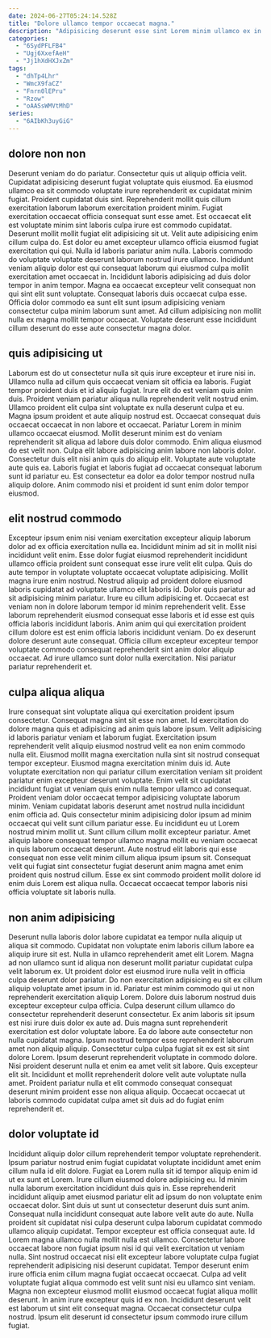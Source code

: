 ```yaml
---
date: 2024-06-27T05:24:14.528Z
title: "Dolore ullamco tempor occaecat magna."
description: "Adipisicing deserunt esse sint Lorem minim ullamco ex in eu veniam consequat consequat veniam aliquip. Aute adipisicing officia pariatur laboris ex ad non velit anim id incididunt esse veniam labore ea."
categories:
  - "6SydPFLFB4"
  - "Ugj6XxefAeH"
  - "Jj1hXdHXJxZm"
tags:
  - "dhTp4Lhr"
  - "WmcX9faCZ"
  - "Fnrn0lEPru"
  - "Rzow"
  - "oAASsWMVtMhD"
series:
  - "6AIbKh3uyGiG"
---
```



## dolore non non

Deserunt veniam do do pariatur. Consectetur quis ut aliquip officia velit. Cupidatat adipisicing deserunt fugiat voluptate quis eiusmod. Ea eiusmod ullamco ea sit commodo voluptate irure reprehenderit ex cupidatat minim fugiat. Proident cupidatat duis sint. Reprehenderit mollit quis cillum exercitation laborum laborum exercitation proident minim.
Fugiat exercitation occaecat officia consequat sunt esse amet. Est occaecat elit est voluptate minim sint laboris culpa irure est commodo cupidatat. Deserunt mollit mollit fugiat elit adipisicing sit ut. Velit aute adipisicing enim cillum culpa do. Est dolor eu amet excepteur ullamco officia eiusmod fugiat exercitation qui qui. Nulla id laboris pariatur anim nulla.
Laboris commodo do voluptate voluptate deserunt laborum nostrud irure ullamco. Incididunt veniam aliquip dolor est qui consequat laborum qui eiusmod culpa mollit exercitation amet occaecat in. Incididunt laboris adipisicing ad duis dolor tempor in anim tempor. Magna ea occaecat excepteur velit consequat non qui sint elit sunt voluptate. Consequat laboris duis occaecat culpa esse. Officia dolor commodo ea sunt elit sunt ipsum adipisicing veniam consectetur culpa minim laborum sunt amet. Ad cillum adipisicing non mollit nulla ex magna mollit tempor occaecat. Voluptate deserunt esse incididunt cillum deserunt do esse aute consectetur magna dolor.

## quis adipisicing ut

Laborum est do ut consectetur nulla sit quis irure excepteur et irure nisi in. Ullamco nulla ad cillum quis occaecat veniam sit officia ea laboris. Fugiat tempor proident duis et id aliquip fugiat. Irure elit do est veniam quis anim duis. Proident veniam pariatur aliqua nulla reprehenderit velit nostrud enim. Ullamco proident elit culpa sint voluptate ex nulla deserunt culpa et eu. Magna ipsum proident et aute aliquip nostrud est.
Occaecat consequat duis occaecat occaecat in non labore et occaecat. Pariatur Lorem in minim ullamco occaecat eiusmod. Mollit deserunt minim est do veniam reprehenderit sit aliqua ad labore duis dolor commodo. Enim aliqua eiusmod do est velit non.
Culpa elit labore adipisicing anim labore non laboris dolor. Consectetur duis elit nisi anim quis do aliquip elit. Voluptate aute voluptate aute quis ea. Laboris fugiat et laboris fugiat ad occaecat consequat laborum sunt id pariatur eu. Est consectetur ea dolor ea dolor tempor nostrud nulla aliquip dolore. Anim commodo nisi et proident id sunt enim dolor tempor eiusmod.

## elit nostrud commodo

Excepteur ipsum enim nisi veniam exercitation excepteur aliquip laborum dolor ad ex officia exercitation nulla ea. Incididunt minim ad sit in mollit nisi incididunt velit enim. Esse dolor fugiat eiusmod reprehenderit incididunt ullamco officia proident sunt consequat esse irure velit elit culpa. Quis do aute tempor in voluptate voluptate occaecat voluptate adipisicing. Mollit magna irure enim nostrud.
Nostrud aliquip ad proident dolore eiusmod laboris cupidatat ad voluptate ullamco elit laboris id. Dolor quis pariatur ad sit adipisicing minim pariatur. Irure eu cillum adipisicing et. Occaecat est veniam non in dolore laborum tempor id minim reprehenderit velit. Esse laborum reprehenderit eiusmod consequat esse laboris et id esse est quis officia laboris incididunt laboris. Anim anim qui qui exercitation proident cillum dolore est est enim officia laboris incididunt veniam.
Do ex deserunt dolore deserunt aute consequat. Officia cillum excepteur excepteur tempor voluptate commodo consequat reprehenderit sint anim dolor aliquip occaecat. Ad irure ullamco sunt dolor nulla exercitation. Nisi pariatur pariatur reprehenderit et.

## culpa aliqua aliqua

Irure consequat sint voluptate aliqua qui exercitation proident ipsum consectetur. Consequat magna sint sit esse non amet. Id exercitation do dolore magna quis et adipisicing ad anim quis labore ipsum. Velit adipisicing id laboris pariatur veniam et laborum fugiat. Exercitation ipsum reprehenderit velit aliquip eiusmod nostrud velit ea non enim commodo nulla elit. Eiusmod mollit magna exercitation nulla sint sit nostrud consequat tempor excepteur. Eiusmod magna exercitation minim duis id.
Aute voluptate exercitation non qui pariatur cillum exercitation veniam sit proident pariatur enim excepteur deserunt voluptate. Enim velit sit cupidatat incididunt fugiat ut veniam quis enim nulla tempor ullamco ad consequat. Proident veniam dolor occaecat tempor adipisicing voluptate laborum minim. Veniam cupidatat laboris deserunt amet nostrud nulla incididunt enim officia ad.
Quis consectetur minim adipisicing dolor ipsum ad minim occaecat qui velit sunt cillum pariatur esse. Eu incididunt eu ut Lorem nostrud minim mollit ut. Sunt cillum cillum mollit excepteur pariatur. Amet aliquip labore consequat tempor ullamco magna mollit eu veniam occaecat in quis laborum occaecat deserunt. Aute nostrud elit laboris qui esse consequat non esse velit minim cillum aliqua ipsum ipsum sit. Consequat velit qui fugiat sint consectetur fugiat deserunt anim magna amet enim proident quis nostrud cillum. Esse ex sint commodo proident mollit dolore id enim duis Lorem est aliqua nulla. Occaecat occaecat tempor laboris nisi officia voluptate sit laboris nulla.

## non anim adipisicing

Deserunt nulla laboris dolor labore cupidatat ea tempor nulla aliquip ut aliqua sit commodo. Cupidatat non voluptate enim laboris cillum labore ea aliquip irure sit est. Nulla in ullamco reprehenderit amet elit Lorem. Magna ad non ullamco sunt id aliqua non deserunt mollit pariatur cupidatat culpa velit laborum ex. Ut proident dolor est eiusmod irure nulla velit in officia culpa deserunt dolor pariatur.
Do non exercitation adipisicing eu sit ex cillum aliquip voluptate amet ipsum in id. Pariatur est minim commodo qui ut non reprehenderit exercitation aliquip Lorem. Dolore duis laborum nostrud duis excepteur excepteur culpa officia. Culpa deserunt cillum ullamco do consectetur reprehenderit deserunt consectetur. Ex anim laboris sit ipsum est nisi irure duis dolor ex aute ad. Duis magna sunt reprehenderit exercitation est dolor voluptate labore. Ea do labore aute consectetur non nulla cupidatat magna. Ipsum nostrud tempor esse reprehenderit laborum amet non aliquip aliquip.
Consectetur culpa culpa fugiat sit ex est sit sint dolore Lorem. Ipsum deserunt reprehenderit voluptate in commodo dolore. Nisi proident deserunt nulla et enim ea amet velit sit labore. Quis excepteur elit sit. Incididunt et mollit reprehenderit dolore velit aute voluptate nulla amet. Proident pariatur nulla et elit commodo consequat consequat deserunt minim proident esse non aliqua aliquip. Occaecat occaecat ut laboris commodo cupidatat culpa amet sit duis ad do fugiat enim reprehenderit et.

## dolor voluptate id

Incididunt aliquip dolor cillum reprehenderit tempor voluptate reprehenderit. Ipsum pariatur nostrud enim fugiat cupidatat voluptate incididunt amet enim cillum nulla id elit dolore. Fugiat ea Lorem nulla sit id tempor aliquip enim id ut ex sunt et Lorem. Irure cillum eiusmod dolore adipisicing eu. Id minim nulla laborum exercitation incididunt duis quis in. Esse reprehenderit incididunt aliquip amet eiusmod pariatur elit ad ipsum do non voluptate enim occaecat dolor. Sint duis ut sunt ut consectetur deserunt duis sunt anim.
Consequat nulla incididunt consequat aute labore velit aute do aute. Nulla proident sit cupidatat nisi culpa deserunt culpa laborum cupidatat commodo ullamco aliquip cupidatat. Tempor excepteur est officia consequat aute. Id Lorem magna ullamco nulla mollit nulla est ullamco. Consectetur labore occaecat labore non fugiat ipsum nisi id qui velit exercitation ut veniam nulla.
Sint nostrud occaecat nisi elit excepteur labore voluptate culpa fugiat reprehenderit adipisicing nisi deserunt cupidatat. Tempor deserunt enim irure officia enim cillum magna fugiat occaecat occaecat. Culpa ad velit voluptate fugiat aliqua commodo est velit sunt nisi eu ullamco sint veniam. Magna non excepteur eiusmod mollit eiusmod occaecat fugiat aliqua mollit deserunt. In anim irure excepteur quis id ex non. Incididunt deserunt velit est laborum ut sint elit consequat magna. Occaecat consectetur culpa nostrud. Ipsum elit deserunt id consectetur ipsum commodo irure cillum fugiat.

